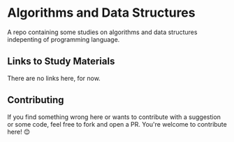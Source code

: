 # Algorithms and Data Structures

A repo containing some studies on algorithms and data structures indepenting
of programming language.

## Links to Study Materials

There are no links here, for now.

## Contributing

If you find something wrong here or wants to contribute with a suggestion or some
code, feel free to fork and open a PR. You're welcome to contribute here! :blush:
